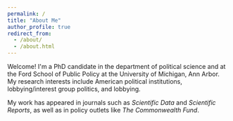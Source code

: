 ```yaml
---
permalink: /
title: "About Me"
author_profile: true
redirect_from: 
  - /about/
  - /about.html
---
```


Welcome! I'm a PhD candidate in the department of political science and at the Ford School of Public Policy at the University of Michigan, Ann Arbor. My research interests include American political institutions, lobbying/interest group politics, and lobbying.

My work has appeared in journals such as _Scientific Data_ and _Scientific Reports_, as well as in policy outlets like _The Commonwealth Fund_.
